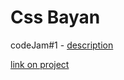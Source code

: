 # Css Bayan

codeJam#1 - [description](https://github.com/DrDiman/CSS-Bayan-task)

[link on project](https://darvenommm.github.io/cssBayan/cssBayan/)
